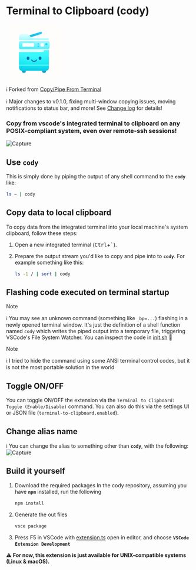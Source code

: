 # Terminal to Clipboard (cody)

<img src="images/cute_cody.png" alt="Extension Icon" width="150"/>

ℹ️ Forked from [Copy/Pipe From Terminal](https://github.com/babakks/vscode-copy-from-terminal)

ℹ️ Major changes to v0.1.0, fixing multi-window copying issues, moving notifications to status bar, and more!  See [Change log](CHANGELOG.md) for details!

### Copy from vscode's integrated terminal to clipboard on any POSIX-compliant system, even over remote-ssh sessions!
![Capture](images/capture/cody_demo_v0.1.0.gif)

## Use **`cody`**

This is simply done by piping the output of any shell command to the **`cody`**
like:

```sh
ls ~ | cody
```


## Copy data to local clipboard

To copy data from the integrated terminal into your local machine's system clipboard, follow these steps:

1. Open a new integrated terminal (<kbd>Ctrl</kbd>+<kbd>`</kbd>).

2. Prepare the output stream you'd like to copy and pipe into to **`cody`**. For example something like this:

   ```sh
   ls -1 / | sort | cody
   ```

## Flashing code executed on terminal startup
> [!NOTE]
> ℹ️ You may see an unknown command (something like `_bp=...`) flashing in a newly opened terminal window.
> It's just the definition of a shell function named `cody`
> which writes the piped output into a temporary file, triggering VSCode's File System Watcher.
> You can inspect the code in [init.sh](script/init.sh) 🍏

> [!NOTE]
> ℹ️ I tried to hide the command using some ANSI terminal control codes, but it is not the most portable solution in the world

## Toggle ON/OFF

You can toggle ON/OFF the extension via the `Terminal to Clipboard: Toggle (Enable/Disable)` command. You can also do this via the settings UI or JSON file (`terminal-to-clipboard.enabled`).

## Change alias name

ℹ️ You can change the alias to something other than **`cody`**, with the following:
![Capture](images/capture/cody_alias_demo.gif)

## Build it yourself

1. Download the required packages
In the cody repository, assuming you have **`npm`** installed, run the following

   ```sh
   npm install
   ```

2. Generate the out files
   
   ```sh
   vsce package
   ```

3. Press F5 in VSCode with [extension.ts](src/extension.ts) open in editor, and choose **`VSCode Extension Development`**

⚠️ **For now, this extension is just available for UNIX-compatible systems (Linux & macOS).**
